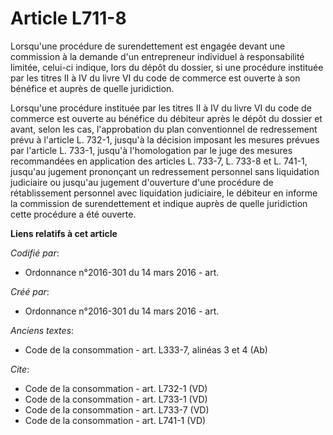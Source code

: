 # Article L711-8

Lorsqu'une procédure de surendettement est engagée devant une commission à la demande d'un entrepreneur individuel à
responsabilité limitée, celui-ci indique, lors du dépôt du dossier, si une procédure instituée par les titres II à IV du
livre VI du code de commerce est ouverte à son bénéfice et auprès de quelle juridiction. 

Lorsqu'une procédure instituée par les titres II à IV du livre VI du code de commerce est ouverte au bénéfice du débiteur
après le dépôt du dossier et avant, selon les cas, l'approbation du plan conventionnel de redressement prévu à l'article L.
732-1, jusqu'à la décision imposant les mesures prévues par l'article L. 733-1, jusqu'à l'homologation par le juge des
mesures recommandées en application des articles L. 733-7, L. 733-8 et L. 741-1, jusqu'au jugement prononçant un redressement
personnel sans liquidation judiciaire ou jusqu'au jugement d'ouverture d'une procédure de rétablissement personnel avec
liquidation judiciaire, le débiteur en informe la commission de surendettement et indique auprès de quelle juridiction cette
procédure a été ouverte.

**Liens relatifs à cet article**

_Codifié par_:

  - Ordonnance n°2016-301 du 14 mars 2016 - art.

_Créé par_:

  - Ordonnance n°2016-301 du 14 mars 2016 - art.

_Anciens textes_:

  - Code de la consommation - art. L333-7, alinéas 3 et 4 (Ab)

_Cite_:

  - Code de la consommation - art. L732-1 (VD)
  - Code de la consommation - art. L733-1 (VD)
  - Code de la consommation - art. L733-7 (VD)
  - Code de la consommation - art. L741-1 (VD)
